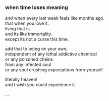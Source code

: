 ### when time loses meaning



and when every last week feels like months ago.\
that when you love it.\
living that is.\
and its like immortality. \
except its not a curse this time.

add that to being on your own,\
independent of any lethal addictive chemical \
or any poisoned chains\
from any infected soul\
or any soul crushing expectations from yourself

literally heaven!\
and i wish you could experience it





...